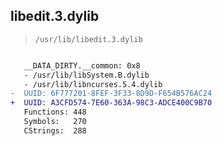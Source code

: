 ## libedit.3.dylib

> `/usr/lib/libedit.3.dylib`

```diff

   __DATA_DIRTY.__common: 0x8
   - /usr/lib/libSystem.B.dylib
   - /usr/lib/libncurses.5.4.dylib
-  UUID: 6F777201-8FEF-3F33-8D9D-F654B576AC24
+  UUID: A3CFD574-7E60-363A-98C3-ADCE400C9B70
   Functions: 448
   Symbols:   270
   CStrings:  288

```
